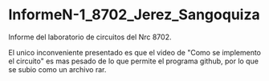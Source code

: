 # InformeN-1_8702_Jerez_Sangoquiza
Informe del laboratorio de circuitos del Nrc 8702.


El unico inconveniente presentado es que el video de "Como se implemento el circuito" es mas pesado de lo que permite el programa github, por lo que se subio como un archivo rar.
